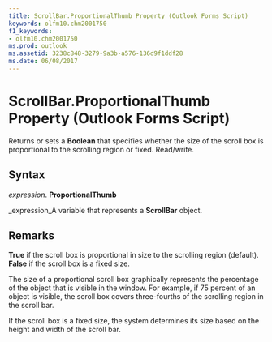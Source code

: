 ```yaml
---
title: ScrollBar.ProportionalThumb Property (Outlook Forms Script)
keywords: olfm10.chm2001750
f1_keywords:
- olfm10.chm2001750
ms.prod: outlook
ms.assetid: 3238c848-3279-9a3b-a576-136d9f1ddf28
ms.date: 06/08/2017
---
```



# ScrollBar.ProportionalThumb Property (Outlook Forms Script)

Returns or sets a **Boolean** that specifies whether the size of the scroll box is proportional to the scrolling region or fixed. Read/write.


## Syntax

 _expression_. **ProportionalThumb**

 _expression_A variable that represents a **ScrollBar** object.


## Remarks

 **True** if the scroll box is proportional in size to the scrolling region (default). **False** if the scroll box is a fixed size.

The size of a proportional scroll box graphically represents the percentage of the object that is visible in the window. For example, if 75 percent of an object is visible, the scroll box covers three-fourths of the scrolling region in the scroll bar.

If the scroll box is a fixed size, the system determines its size based on the height and width of the scroll bar.


